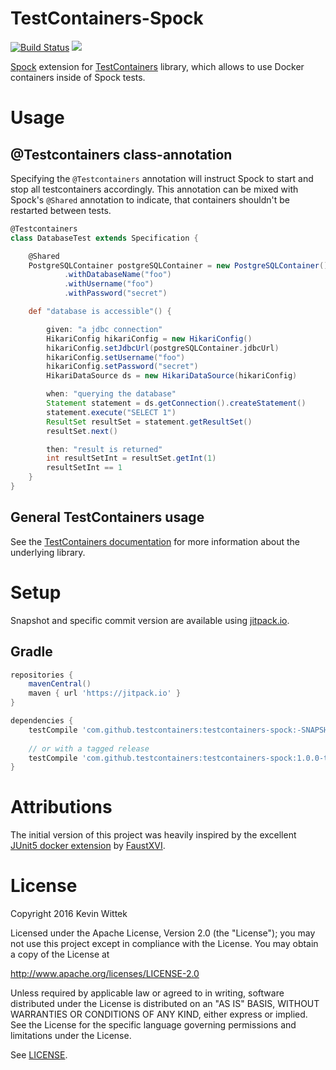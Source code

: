 # TestContainers-Spock
[![Build Status](https://travis-ci.org/testcontainers/testcontainers-spock.svg?branch=master)](https://travis-ci.org/testcontainers/testcontainers-spock)
[![](https://jitpack.io/v/testcontainers/testcontainers-spock.svg)](https://jitpack.io/#testcontainers/testcontainers-spock)

[Spock](https://github.com/spockframework/spock) extension for [TestContainers](https://github.com/testcontainers/testcontainers-java) library, which allows to use Docker containers inside of Spock tests.


# Usage

## @Testcontainers class-annotation

Specifying the `@Testcontainers` annotation will instruct Spock to start and stop all testcontainers accordingly. This annotation 
can be mixed with Spock's `@Shared` annotation to indicate, that containers shouldn't be restarted between tests.

```groovy
@Testcontainers
class DatabaseTest extends Specification {

    @Shared
    PostgreSQLContainer postgreSQLContainer = new PostgreSQLContainer()
            .withDatabaseName("foo")
            .withUsername("foo")
            .withPassword("secret")

    def "database is accessible"() {

        given: "a jdbc connection"
        HikariConfig hikariConfig = new HikariConfig()
        hikariConfig.setJdbcUrl(postgreSQLContainer.jdbcUrl)
        hikariConfig.setUsername("foo")
        hikariConfig.setPassword("secret")
        HikariDataSource ds = new HikariDataSource(hikariConfig)

        when: "querying the database"
        Statement statement = ds.getConnection().createStatement()
        statement.execute("SELECT 1")
        ResultSet resultSet = statement.getResultSet()
        resultSet.next()

        then: "result is returned"
        int resultSetInt = resultSet.getInt(1)
        resultSetInt == 1
    }
}
```

## General TestContainers usage

See the [TestContainers documentation](https://www.testcontainers.org/) for more information about the underlying library.

# Setup

Snapshot and specific commit version are available using [jitpack.io](https://jitpack.io/).

## Gradle

```gradle
repositories {
    mavenCentral()
    maven { url 'https://jitpack.io' }
}

dependencies {
    testCompile 'com.github.testcontainers:testcontainers-spock:-SNAPSHOT'
    
    // or with a tagged release
    testCompile 'com.github.testcontainers:testcontainers-spock:1.0.0-tc1.6.0'
}

```

# Attributions
The initial version of this project was heavily inspired by the excellent [JUnit5 docker extension](https://github.com/FaustXVI/junit5-docker) by [FaustXVI](https://github.com/FaustXVI).

# License
Copyright 2016 Kevin Wittek

Licensed under the Apache License, Version 2.0 (the "License");
you may not use this project except in compliance with the License.
You may obtain a copy of the License at

http://www.apache.org/licenses/LICENSE-2.0

Unless required by applicable law or agreed to in writing, software
distributed under the License is distributed on an "AS IS" BASIS,
WITHOUT WARRANTIES OR CONDITIONS OF ANY KIND, either express or implied.
See the License for the specific language governing permissions and
limitations under the License.

See [LICENSE](LICENSE).
